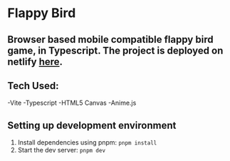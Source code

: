 # Flappy Bird
## Browser based mobile compatible flappy bird game, in Typescript. The project is deployed on netlify [here](https://effortless-torte-012e7b.netlify.app).

## Tech Used:
 -Vite
 -Typescript
-HTML5 Canvas
 -Anime.js


## Setting up development environment
1. Install dependencies using pnpm:
 `pnpm install`
2. Start the dev server:
`pnpm dev`